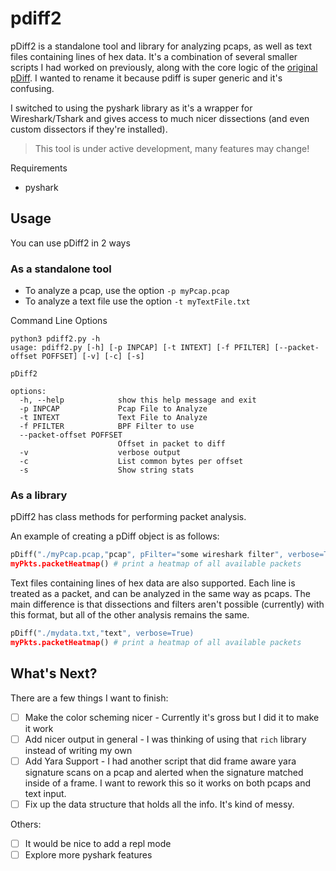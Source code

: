 # pdiff2

pDiff2 is a standalone tool and library for analyzing pcaps, as well as text files containing lines of hex data. It's a combination of several smaller scripts I had worked on previously, along with the core logic of the [original pDiff](https://github.com/netspooky/pdiff). I wanted to rename it because pdiff is super generic and it's confusing.

I switched to using the pyshark library as it's a wrapper for Wireshark/Tshark and gives access to much nicer dissections (and even custom dissectors if they're installed).

> This tool is under active development, many features may change!

Requirements
- pyshark

## Usage

You can use pDiff2 in 2 ways

### As a standalone tool

- To analyze a pcap, use the option `-p myPcap.pcap`
- To analyze a text file use the option `-t myTextFile.txt`

Command Line Options
```
python3 pdiff2.py -h
usage: pdiff2.py [-h] [-p INPCAP] [-t INTEXT] [-f PFILTER] [--packet-offset POFFSET] [-v] [-c] [-s]

pDiff2

options:
  -h, --help            show this help message and exit
  -p INPCAP             Pcap File to Analyze
  -t INTEXT             Text File to Analyze
  -f PFILTER            BPF Filter to use
  --packet-offset POFFSET
                        Offset in packet to diff
  -v                    verbose output
  -c                    List common bytes per offset
  -s                    Show string stats
```

### As a library

pDiff2 has class methods for performing packet analysis.

An example of creating a pDiff object is as follows:
```python
pDiff("./myPcap.pcap,"pcap", pFilter="some wireshark filter", verbose=True, pOffset=0x2a)
myPkts.packetHeatmap() # print a heatmap of all available packets
```

Text files containing lines of hex data are also supported. Each line is treated as a packet, and can be analyzed in the same way as pcaps. The main difference is that dissections and filters aren't possible (currently) with this format, but all of the other analysis remains the same.
```python
pDiff("./mydata.txt,"text", verbose=True)
myPkts.packetHeatmap() # print a heatmap of all available packets
```

## What's Next?

There are a few things I want to finish:

- [ ] Make the color scheming nicer - Currently it's gross but I did it to make it work
- [ ] Add nicer output in general - I was thinking of using that `rich` library instead of writing my own
- [ ] Add Yara Support - I had another script that did frame aware yara signature scans on a pcap and alerted when the signature matched inside of a frame. I want to rework this so it works on both pcaps and text input.
- [ ] Fix up the data structure that holds all the info. It's kind of messy.

Others:

- [ ] It would be nice to add a repl mode 
- [ ] Explore more pyshark features
